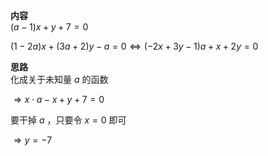 **内容**  
$(a-1)x+y+7=0$  
  
$(1-2a)x+(3a+2)y-a=0\Leftrightarrow(-2x+3y-1)a+x+2y=0$  
  
**思路**  
化成关于未知量 $a$ 的函数  
  
$\Rightarrow x\cdot a-x+y+7=0$  
  
要干掉 $a$ ，只要令 $x=0$ 即可  
  
$\Rightarrow y=-7$  
